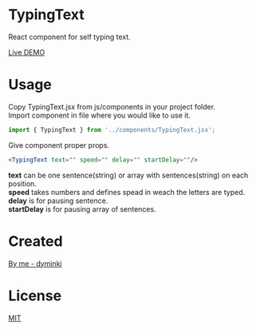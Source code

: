 # TypingText
React component for self typing text.

[Live DEMO](https://dyminki.github.io/TypingText/)

# Usage
Copy TypingText.jsx from js/components in your project folder.  
Import component in file where you would like to use it.
```jsx
import { TypingText } from '../components/TypingText.jsx';
```

Give component proper props.
```jsx
<TypingText text="" speed="" delay="" startDelay=""/>
```
**text** can be one sentence(string) or array with sentences(string) on each position.  
**speed** takes numbers and defines spead in weach the letters are typed.  
**delay** is for pausing sentence.  
**startDelay** is for pausing array of sentences.

# Created
[By me - dyminki](https://github.com/dyminki)

# License
[MIT](https://en.wikipedia.org/wiki/MIT_License)